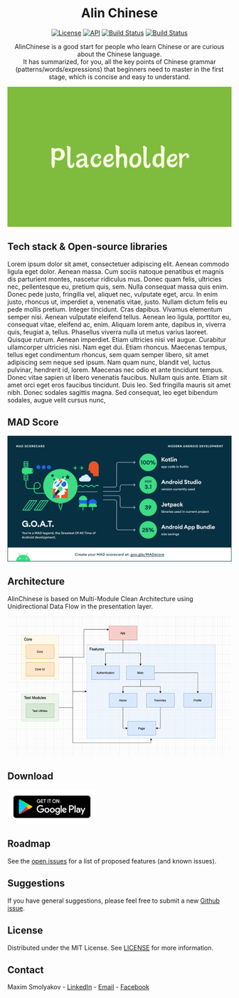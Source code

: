 <h1 align="center">Alin Chinese</h1>

<p align="center">
  <a href="https://opensource.org/licenses/MIT"><img alt="License" src="https://img.shields.io/badge/Licence-MIT-green?style=flat"/></a>
  <a href="https://android-arsenal.com/api?level=23"><img alt="API" src="https://img.shields.io/badge/API-23%2B-blue.svg?style=flat"/></a>
  <a href="https://github.com/merklol/Alin-Chinese/actions"><img alt="Build Status" src="https://github.com/merklol/Alin-Chinese/actions/workflows/pull-request.yml/badge.svg"/></a> 
  <a href="https://kotlinlang.org"><img alt="Build Status" src="https://img.shields.io/badge/Language-Kotlin-blue"/></a> 
</p>

<p align="center">  
AlinChinese is a good start for people who learn Chinese or are curious about the Chinese language.<br>It has summarized, for you, all the key points of Chinese grammar (patterns/words/expressions) that beginners need to master in the first stage, which is concise and easy to understand.
</p>

<p align="center">
<img src="images/placeholder.png"/>
</p>

## Tech stack & Open-source libraries

Lorem ipsum dolor sit amet, consectetuer adipiscing elit. Aenean commodo ligula eget dolor. Aenean massa. Cum sociis natoque penatibus et magnis dis parturient montes, nascetur ridiculus mus. Donec quam felis, ultricies nec, pellentesque eu, pretium quis, sem. Nulla consequat massa quis enim. Donec pede justo, fringilla vel, aliquet nec, vulputate eget, arcu. In enim justo, rhoncus ut, imperdiet a, venenatis vitae, justo. Nullam dictum felis eu pede mollis pretium. Integer tincidunt. Cras dapibus. Vivamus elementum semper nisi. Aenean vulputate eleifend tellus. Aenean leo ligula, porttitor eu, consequat vitae, eleifend ac, enim. Aliquam lorem ante, dapibus in, viverra quis, feugiat a, tellus. Phasellus viverra nulla ut metus varius laoreet. Quisque rutrum. Aenean imperdiet. Etiam ultricies nisi vel augue. Curabitur ullamcorper ultricies nisi. Nam eget dui. Etiam rhoncus. Maecenas tempus, tellus eget condimentum rhoncus, sem quam semper libero, sit amet adipiscing sem neque sed ipsum. Nam quam nunc, blandit vel, luctus pulvinar, hendrerit id, lorem. Maecenas nec odio et ante tincidunt tempus. Donec vitae sapien ut libero venenatis faucibus. Nullam quis ante. Etiam sit amet orci eget eros faucibus tincidunt. Duis leo. Sed fringilla mauris sit amet nibh. Donec sodales sagittis magna. Sed consequat, leo eget bibendum sodales, augue velit cursus nunc,

## MAD Score

![summary](images/mad_scorecard.png)

## Architecture

AlinChinese is based on Multi-Module Clean Architecture using Unidirectional Data Flow in the presentation layer.

![diagram](images/arch_diagram.png)

## Download

[<img src="images/google-play-badge.png" width="200"/>](https://play.google.com/store/apps/details?id=com.maximcode.mccalculator)

## Roadmap

See the [open issues](https://github.com/merklol/Alin-Chinese/issues) for a list of proposed features (and known issues).

## Suggestions


If you have general suggestions, please feel free to submit a new [Github issue](https://github.com/merklol/Alin-Chinese/issues/new).

## License

Distributed under the MIT License. See [LICENSE](LICENSE.md) for more information.

## Contact

Maxim Smolyakov - [LinkedIn](https://linkedin.com/in/maxim-smolyakov-8945211a5) - [Email](mailto:sm.makism@icloud.com) - [Facebook](https://www.facebook.com/merk.merklol)
